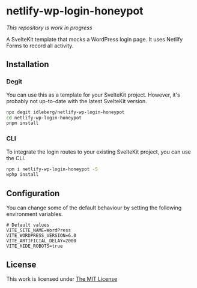 # netlify-wp-login-honeypot

*This repository is work in progress*

A SvelteKit template that mocks a WordPress login page. It uses Netlify Forms to record all activity.

## Installation

### Degit

You can use this as a template for your SvelteKit project. However, it's probably not up-to-date with the latest SvelteKit version.

```sh
npx degit idleberg/netlify-wp-login-honeypot
cd netlify-wp-login-honeypot
pnpm install
```

### CLI

To integrate the login routes to your existing SvelteKit project, you can use the CLI.

```sh
npm i netlify-wp-login-honeypot -S
wphp install
```

## Configuration

You can change some of the default behaviour by setting the following environment variables.

```env
# Default values
VITE_SITE_NAME=WordPress
VITE_WORDPRESS_VERSION=6.0
VITE_ARTIFICIAL_DELAY=2000
VITE_HIDE_ROBOTS=true
```

## License

This work is licensed under [The MIT License](LICENSE)
